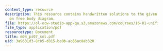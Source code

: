 ```yaml
---
content_type: resource
description: This resource contains handwritten solutions to the given problem set
  on free body diagram.
file: https://ol-ocw-studio-app-qa.s3.amazonaws.com/courses/16-01-unified-engineering-i-ii-iii-iv-fall-2005-spring-2006/3a9631d38cb5d015be0bac66ac8ab320_m04_ps07_sol.pdf
file_type: application/pdf
resourcetype: Document
title: m04_ps07_sol.pdf
uid: 3a9631d3-8cb5-d015-be0b-ac66ac8ab320
---
```

